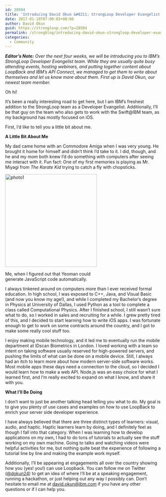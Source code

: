 ```yaml
---
id: 28504
title: 'Introducing David Okun &#8211; StrongLoop Developer Evangelist'
date: 2017-01-10T07:00:03+00:00
author: David Okun
guid: https://strongloop.com/?p=28504
permalink: /strongblog/introducing-david-okun-strongloop-developer-evangelist/
categories:
  - Community
---
```

_**Editor&#8217;s Note:** Over the next four weeks, we will be introducing you to IBM’s StrongLoop Developer Evangelist team. While they are usually quite busy attending events, hosting webinars, and putting together content about LoopBack and IBM&#8217;s API Connect, we managed to get them to write about themselves and let us know more about them. First up is David Okun, our newest team member._

Oh hi!

It&#8217;s been a really interesting road to get here, but I am IBM&#8217;s freshest addition to the StrongLoop team as a Developer Evangelist. Additionally, I&#8217;ll be that guy on the team who also gets to work with the Swift@IBM team, as my background has mostly focused on iOS.

First, I&#8217;d like to tell you a little bit about me.
  
<!--more-->

**A Little Bit About Me**

My dad came home with an Commodore Amiga when I was very young. He brought it home for himself and didn&#8217;t think I&#8217;d take to it. I did, though, and he and my mom both knew I&#8217;d do something with computers after seeing me interact with it. Fun fact: One of my first memories is playing as Mr. Miyagi from _The Karate Kid_ trying to catch a fly with chopsticks.

<div id="attachment_28505" style="width: 307px" class="wp-caption alignright">
  <a href="{{site.url}}/blog-assets/2016/12/photo1.png"><img class="wp-image-28505 size-medium" src="{{site.url}}/blog-assets/2016/12/photo1-297x300.png" alt="photo1" width="297" height="300"  /></a>
  
  <p class="wp-caption-text">
    Me, when I figured out that Yeoman could generate JavaScript code automatically.
  </p>
</div>

I always tinkered around on computers more than I ever received formal education. In high school, I was exposed to C++, Java, and Visual Basic (and now you know my age!), and while I completed my Bachelor&#8217;s degree in Physics at University of Dallas, I used Python as a tool to complete a class called Computational Physics. After I finished school, I still wasn&#8217;t sure what to do, so I worked in sales and recruiting for a while. I grew pretty tired of this, and I decided to start learning how to write iOS apps. I was fortunate enough to get to work on some contracts around the country, and I got to make some really cool stuff too.

I enjoy making mobile technology, and it led me to eventually run the mobile department at IDscan Biometrics in London. I loved working with a team so intent on taking software usually reserved for high-powered servers, and pushing the limits of what can be done on a mobile device. Still, I always had an itch to learn more about how modern server-side software works. Most mobile apps these days need a connection to the cloud, so I decided I would learn how to make a web API. Node.js was an easy choice for what I learned first, and I&#8217;m really excited to expand on what I know, and share it with you.

**What I&#8217;ll Be Doing**

I don&#8217;t want to just be another talking head telling you what to do. My goal is to give you plenty of use cases and examples on how to use LoopBack to enrich your server side developer experience.

I have always believed that there are three distinct types of learners: visual, audio, and haptic. Haptic learners learn by doing, and I definitely feel as though I fall into that category. When I was learning how to develop applications on my own, I had to do tons of tutorials to actually see the stuff working on my own machine. Going to talks and watching videos were helpful activities for me, but nothing quite beat the experience of following a tutorial line by line and making the example work myself.

Additionally, I&#8217;ll be appearing at engagements all over the country showing how you (yes! you!) can use Loopback. You can follow me on Twitter ([@dokun24](https://twitter.com/dokun24)) to get an idea of where I&#8217;ll be at a speaking engagement, running a hackathon, or just helping out any way I possibly can. Don&#8217;t hesitate to email me at <david.okun@ibm.com> if you have any other questions or if I can help you.
